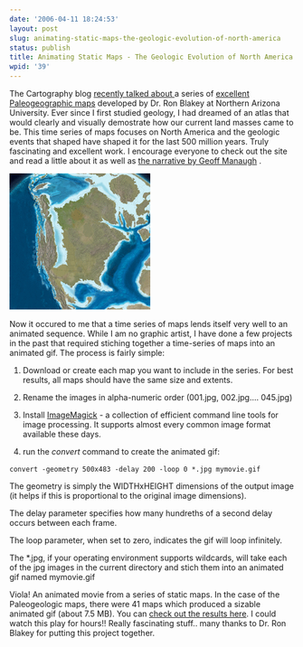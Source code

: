 ```yaml
---
date: '2006-04-11 18:24:53'
layout: post
slug: animating-static-maps-the-geologic-evolution-of-north-america
status: publish
title: Animating Static Maps - The Geologic Evolution of North America
wpid: '39'
---
```


The Cartography blog [ recently talked about ](http://ccablog.blogspot.com/2006/04/paleogeographic-maps.html) a series of [excellent Paleogeographic maps](http://jan.ucc.nau.edu/%7Ercb7/nam.html) developed by Dr. Ron Blakey at Northern Arizona University.  Ever since I first studied geology, I had dreamed of an atlas that would clearly and visually demostrate how our current land masses came to be.  This time series of maps focuses on North America and the geologic events that shaped have shaped it for the last 500 million years. Truly fascinating and excellent work. I encourage everyone to check out the site and read a little about it as well as [ the narrative by Geoff Manaugh](http://bldgblog.blogspot.com/2006/04/assembling-north-america_11.html) . 

![](/assets/img/29.gif)

Now it occured to me that a time series of maps lends itself very well to an animated sequence. While I am no graphic artist, I have done a few projects in the past that required stiching together a time-series of maps into an animated gif. The process is fairly simple:





  1. Download or create each map you want to include in the series. For best results, all maps should have the same size and extents.


  2. Rename the images in alpha-numeric order (001.jpg, 002.jpg.... 045.jpg) 


  3. Install [ImageMagick](http://www.imagemagick.org/script/index.php) - a collection of efficient command line tools for image processing. It supports almost every common image format available these days.


  4. run the _convert_ command to create the animated gif:

```
convert -geometry 500x483 -delay 200 -loop 0 *.jpg mymovie.gif
```


The geometry is simply the WIDTHxHEIGHT dimensions of the output image (it helps if this is proportional to the original image dimensions). 

The delay parameter specifies how many hundreths of a second delay occurs between each frame. 

The loop parameter, when set to zero, indicates the gif will loop infinitely.

The \*.jpg, if your operating environment supports wildcards, will take each of the jpg images in the current directory and stich them into an animated gif named mymovie.gif





Viola! An animated movie from a series of static maps. In the case of the Paleogeologic maps, there were 41 maps which produced a sizable animated gif (about 7.5 MB). You can [check out the results here](/assets/img/geo_evolution.gif). I could watch this play for hours!! Really fascinating stuff.. many thanks to Dr. Ron Blakey for putting this project together.
 


